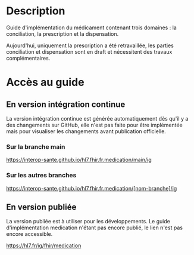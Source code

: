 # Description

Guide d'implémentation du médicament contenant trois domaines : la conciliation, la prescription et la dispensation.

Aujourd'hui, uniquement la prescription a été retravaillée, les parties conciliation et dispensation sont en draft et nécessitent des travaux complémentaires.

# Accès au guide

## En version intégration continue

La version intégration continue est générée automatiquement dès qu'il y a des changements sur GitHub, elle n'est pas faite pour être implémentée mais pour visualiser les changements avant publication officielle.

### Sur la branche main

https://interop-sante.github.io/hl7.fhir.fr.medication/main/ig

### Sur les autres branches

https://interop-sante.github.io/hl7.fhir.fr.medication/[nom-branche]/ig

## En version publiée

La version publiée est à utiliser pour les développements. Le guide d'implémentation medication n'étant pas encore publié, le lien n'est pas encore accessible.

https://hl7.fr/ig/fhir/medication
